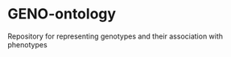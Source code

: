 GENO-ontology
=============

Repository for representing genotypes and their association with phenotypes
